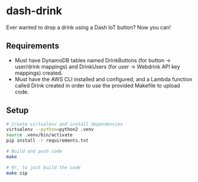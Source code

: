 # dash-drink

Ever wanted to drop a drink using a Dash IoT button? Now you can!

## Requirements
* Must have DynamoDB tables named DrinkButtons (for button -> user/drink
  mappings) and DrinkUsers (for user -> Webdrink API key mappings) created.
* Must have the AWS CLI installed and configured, and a Lambda function called
  Drink created in order to use the provided Makefile to upload code.

## Setup
```bash
# Create virtualenv and install dependencies
virtualenv --python=python2 .venv
source .venv/bin/activate
pip install -r requirements.txt

# Build and push code
make

# Or, to just build the code
make zip
```
